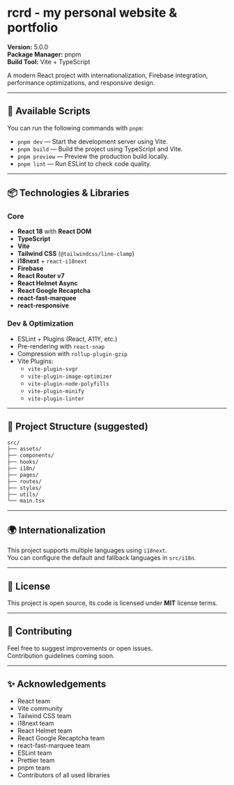 # rcrd - my personal website & portfolio

**Version:** 5.0.0  
**Package Manager:** pnpm  
**Build Tool:** Vite + TypeScript

A modern React project with internationalization, Firebase integration, performance optimizations, and responsive design.

---

## 🚀 Available Scripts

You can run the following commands with `pnpm`:

- `pnpm dev` — Start the development server using Vite.
- `pnpm build` — Build the project using TypeScript and Vite.
- `pnpm preview` — Preview the production build locally.
- `pnpm lint` — Run ESLint to check code quality.

---

## 📦 Technologies & Libraries

### Core

- **React 18** with **React DOM**
- **TypeScript**
- **Vite**
- **Tailwind CSS** (`@tailwindcss/line-clamp`)
- **i18next** + `react-i18next`
- **Firebase**
- **React Router v7**
- **React Helmet Async**
- **React Google Recaptcha**
- **react-fast-marquee**
- **react-responsive**

### Dev & Optimization

- ESLint + Plugins (React, A11Y, etc.)
- Pre-rendering with `react-snap`
- Compression with `rollup-plugin-gzip`
- Vite Plugins:
    - `vite-plugin-svgr`
    - `vite-plugin-image-optimizer`
    - `vite-plugin-node-polyfills`
    - `vite-plugin-minify`
    - `vite-plugin-linter`

---

## 📁 Project Structure (suggested)

```bash
src/
├── assets/
├── components/
├── hooks/
├── i18n/
├── pages/
├── routes/
├── styles/
├── utils/
└── main.tsx
```

---

## 🌍 Internationalization

This project supports multiple languages using `i18next`.  
You can configure the default and fallback languages in `src/i18n`.

---

## 📄 License

This project is open source, its code is licensed under **MIT** license terms.

---

## 🤝 Contributing

Feel free to suggest improvements or open issues.  
Contribution guidelines coming soon.

---

## ✨ Acknowledgements

- React team
- Vite community
- Tailwind CSS team
- i18next team
- React Helmet team
- React Google Recaptcha team
- react-fast-marquee team
- ESLint team
- Prettier team
- pnpm team
- Contributors of all used libraries

